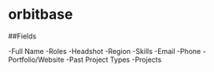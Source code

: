 # orbitbase

##Fields

-Full Name
-Roles
-Headshot
-Region
-Skills
-Email
-Phone
-Portfolio/Website
-Past Project Types
-Projects
